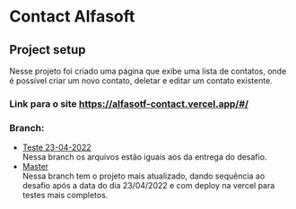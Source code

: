 # Contact Alfasoft

## Project setup

Nesse projeto foi criado uma página que exibe uma lista de contatos, onde é possível criar um novo contato, deletar e editar um contato existente. 

### Link para o site https://alfasotf-contact.vercel.app/#/

### Branch:
- [Teste 23-04-2022](https://github.com/vitormfrey/alfasotf-contact/tree/teste-23-04)</br>
  Nessa branch os arquivos estão iguais aos da entrega do desafio. 
- [Master](https://github.com/vitormfrey/alfasotf-contact/tree/master)</br>
  Nessa branch tem o projeto mais atualizado, dando sequência ao desafio após a data 
  do dia 23/04/2022 e com deploy na vercel para testes mais completos. 
